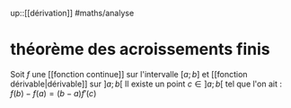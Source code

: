 up::[[dérivation]]
#maths/analyse 
# théorème des acroissements finis
Soit $f$ une [[fonction continue]] sur l'intervalle $[a; b]$ et [[fonction dérivable|dérivable]] sur $]a;b[$
Il existe un point $c \in ]a; b[$ tel que l'on ait :
$f(b) - f(a) = (b-a)f'(c)$

